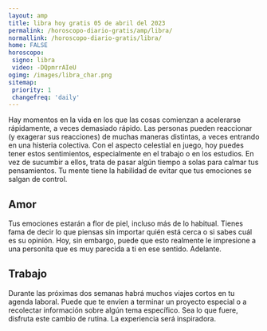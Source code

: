 ```yaml
---
layout: amp
title: libra hoy gratis 05 de abril del 2023 
permalink: /horoscopo-diario-gratis/amp/libra/
normallink: /horoscopo-diario-gratis/libra/
home: FALSE
horoscopo:
 signo: libra
 video: -DQpmrrAIeU
ogimg: /images/libra_char.png
sitemap:
 priority: 1
 changefreq: 'daily'
---
```



Hay momentos en la vida en los que las cosas comienzan a acelerarse rápidamente, a veces demasiado rápido. Las personas pueden reaccionar (y exagerar sus reacciones) de muchas maneras distintas, a veces entrando en una histeria colectiva. Con el aspecto celestial en juego, hoy puedes tener estos sentimientos, especialmente en el trabajo o en los estudios. En vez de sucumbir a ellos, trata de pasar algún tiempo a solas para calmar tus pensamientos. Tu mente tiene la habilidad de evitar que tus emociones se salgan de control.

## Amor

Tus emociones estarán a flor de piel, incluso más de lo habitual. Tienes fama de decir lo que piensas sin importar quién está cerca o si sabes cuál es su opinión. Hoy, sin embargo, puede que esto realmente le impresione a una personita que es muy parecida a ti en ese sentido. Adelante.

## Trabajo

Durante las próximas dos semanas habrá muchos viajes cortos en tu agenda laboral. Puede que te envíen a terminar un proyecto especial o a recolectar información sobre algún tema específico. Sea lo que fuere, disfruta este cambio de rutina. La experiencia será inspiradora.